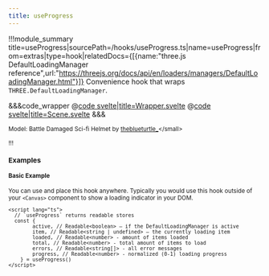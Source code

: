 ```yaml
---
title: useProgress
---
```


<script lang="ts">
import Wrapper from '$examples/use-progress/Wrapper.svelte'
</script>

!!!module_summary title=useProgress|sourcePath=/hooks/useProgress.ts|name=useProgress|from=extras|type=hook|relatedDocs={[{name:"three.js DefaultLoadingManager reference",url:"https://threejs.org/docs/api/en/loaders/managers/DefaultLoadingManager.html"}]}
Convenience hook that wraps `THREE.DefaultLoadingManager`.

<ExampleWrapper>
  <Wrapper />
</ExampleWrapper>

&&&code_wrapper
@[code svelte|title=Wrapper.svelte](../../examples/use-progress/Wrapper.svelte)
@[code svelte|title=Scene.svelte](../../examples/use-progress/Scene.svelte)
&&&

<small>Model: Battle Damaged Sci-fi Helmet by [theblueturtle\_](https://sketchfab.com/theblueturtle_)</small>

!!!

### Examples <!-- omit in toc -->

#### Basic Example

You can use and place this hook anywhere. Typically you would use this hook outside of your `<Canvas>` component to show a loading indicator in your DOM.

```svelte
<script lang="ts">
  // `useProgress` returns readable stores
  const {
		active, // Readable<boolean> – if the DefaultLoadingManager is active
		item, // Readable<string | undefined> – the currently loading item
		loaded, // Readable<number> - amount of items loaded
		total, // Readable<number> - total amount of items to load
		errors, // Readable<string[]> - all error messages
		progress, // Readable<number> - normalized (0-1) loading progress
	} = useProgress()
</script>
```
